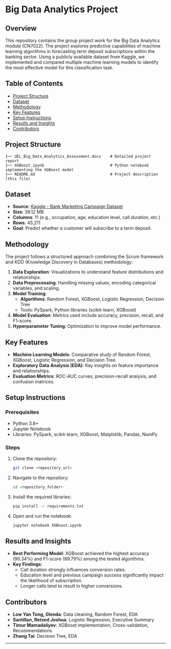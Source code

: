 # Big Data Analytics Project

## Overview
This repository contains the group project work for the Big Data Analytics module (CN7022). The project explores predictive capabilities of machine learning algorithms in forecasting term deposit subscriptions within the banking sector. Using a publicly available dataset from Kaggle, we implemented and compared multiple machine learning models to identify the most effective model for this classification task.

## Table of Contents
- [Project Structure](#project-structure)
- [Dataset](#dataset)
- [Methodology](#methodology)
- [Key Features](#key-features)
- [Setup Instructions](#setup-instructions)
- [Results and Insights](#results-and-insights)
- [Contributors](#contributors)

## Project Structure
```
├── UEL_Big_Data_Analytics_Assessment.docx    # Detailed project report
├── XGBoost.ipynb                             # Python notebook implementing the XGBoost model
├── README.md                                 # Project description (this file)
```

## Dataset
- **Source**: [Kaggle - Bank Marketing Campaign Dataset](https://www.kaggle.com/datasets/yaminh/bank-marketing-campaign-dataset/data)
- **Size**: 39.12 MB
- **Columns**: 11 (e.g., occupation, age, education level, call duration, etc.)
- **Rows**: 45,211
- **Goal**: Predict whether a customer will subscribe to a term deposit.

## Methodology
The project follows a structured approach combining the Scrum framework and KDD (Knowledge Discovery in Databases) methodology:

1. **Data Exploration**: Visualizations to understand feature distributions and relationships.
2. **Data Preprocessing**: Handling missing values, encoding categorical variables, and scaling.
3. **Model Training**: 
   - **Algorithms**: Random Forest, XGBoost, Logistic Regression, Decision Tree
   - Tools: PySpark, Python libraries (scikit-learn, XGBoost)
4. **Model Evaluation**: Metrics used include accuracy, precision, recall, and F1-score.
5. **Hyperparameter Tuning**: Optimization to improve model performance.

## Key Features
- **Machine Learning Models**: Comparative study of Random Forest, XGBoost, Logistic Regression, and Decision Tree.
- **Exploratory Data Analysis (EDA)**: Key insights on feature importance and relationships.
- **Evaluation Metrics**: ROC-AUC curves, precision-recall analysis, and confusion matrices.

## Setup Instructions
### Prerequisites
- Python 3.8+
- Jupyter Notebook
- Libraries: PySpark, scikit-learn, XGBoost, Matplotlib, Pandas, NumPy

### Steps
1. Clone the repository:
   ```bash
   git clone <repository_url>
   ```
2. Navigate to the repository:
   ```bash
   cd <repository_folder>
   ```
3. Install the required libraries:
   ```bash
   pip install -r requirements.txt
   ```
4. Open and run the notebook:
   ```bash
   jupyter notebook XGBoost.ipynb
   ```

## Results and Insights
- **Best Performing Model**: XGBoost achieved the highest accuracy (90.34%) and F1-score (89.79%) among the tested algorithms.
- **Key Findings**:
  - Call duration strongly influences conversion rates.
  - Education level and previous campaign success significantly impact the likelihood of subscription.
  - Longer calls tend to result in higher conversions.

## Contributors
- **Low Yan Tong, Glenda**: Data cleaning, Random Forest, EDA
- **Santillan, Retxed Joshua**: Logistic Regression, Executive Summary
- **Timur Mamadaliyev**: XGBoost implementation, Cross-validation, Recommendations
- **Zhang Tai**: Decision Tree, EDA

---
